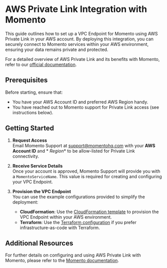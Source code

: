 # AWS Private Link Integration with Momento

This guide outlines how to set up a VPC Endpoint for Momento using AWS Private Link in your AWS account. By deploying
this integration, you can securely connect to Momento services within your AWS environment, ensuring your data remains
private and protected.

For a detailed overview of AWS Private Link and its benefits with Momento, refer to
our [official documentation](https://docs.momentohq.com/platform/connectivity/private-link).

## Prerequisites

Before starting, ensure that:

- You have your AWS Account ID and preferred AWS Region handy.
- You have reached out to Momento support for Private Link access (see instructions below).

## Getting Started

1. **Request Access**  
   Email Momento Support at [support@momentohq.com](mailto:support@momentohq.com) with your **AWS Account ID** and *
   *Region** to be allow-listed for Private Link connectivity.

2. **Receive Service Details**  
   Once your account is approved, Momento Support will provide you with a `MomentoServiceName`. This value is required
   for creating and configuring your VPC Endpoint.

3. **Provision the VPC Endpoint**  
   You can use the example configurations provided to simplify the deployment:
    - **CloudFormation**: Use the [CloudFormation template](./template.yaml) to provision the VPC Endpoint within your
      AWS environment.
    - **Terraform**: Use the [Terraform configuration](./main.tf) if you prefer infrastructure-as-code with Terraform.

## Additional Resources

For further details on configuring and using AWS Private Link with Momento, please refer to
the [Momento documentation](https://docs.momentohq.com/cache/learn/security/private-link).
